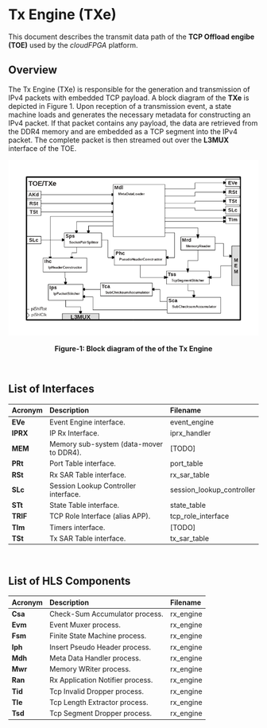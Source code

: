 # Tx Engine (TXe)
This document describes the transmit data path of the **TCP Offload engibe (TOE)** used by the *cloudFPGA* platform.
 
## Overview  
The Tx Engine (TXe) is responsible for the generation and transmission of IPv4 packets with embedded TCP payload.
A block diagram of the **TXe** is depicted in Figure 1.
Upon reception of a transmission event, a state machine loads and generates the necessary metadata for constructing an IPv4 packet. 
If that packet contains any payload, the data are retrieved from the DDR4 memory and are embedded as a TCP segment into the IPv4 packet. 
The complete packet is then streamed out over the **L3MUX** interface of the TOE.


![Block diagram of the TOE/TXe](./images/Fig-TOE-TXe-Structure.bmp#center)
<p align="center"><b>Figure-1: Block diagram of the of the Tx Engine</b></p>
<br>

## List of Interfaces

| Acronym         | Description                                           | Filename
|:----------------|:------------------------------------------------------|:--------------
| **EVe**         | Event Engine interface.                               | event_engine
| **IPRX**        | IP Rx Interface.                                      | iprx_handler
| **MEM**         | Memory sub-system (data-mover to DDR4).               | [TODO]
| **PRt**         | Port Table interface.                                 | port_table
| **RSt**         | Rx SAR Table interface.                               | rx_sar_table
| **SLc**         | Session Lookup Controller interface.                  | session_lookup_controller
| **STt**         | State Table interface.                                | state_table
| **TRIF**        | TCP Role Interface (alias APP).                       | tcp_role_interface
| **TIm**         | Timers interface.                                     | [TODO]
| **TSt**         | Tx SAR Table interface.                               | tx_sar_table

<br>

## List of HLS Components

| Acronym         | Description                                           | Filename
|:----------------|:------------------------------------------------------|:--------------
| **Csa**         | Check-Sum Accumulator process.                        | rx_engine
| **Evm**         | Event Muxer process.                                  | rx_engine
| **Fsm**         | Finite State Machine process.                         | rx_engine
| **Iph**         | Insert Pseudo Header process.                         | rx_engine
| **Mdh**         | Meta Data Handler process.                            | rx_engine
| **Mwr**         | Memory WRiter process.                                | rx_engine
| **Ran**         | Rx Application Notifier process.                      | rx_engine
| **Tid**         | Tcp Invalid Dropper process.                          | rx_engine
| **Tle**         | Tcp Length Extractor process.                         | rx_engine
| **Tsd**         | Tcp Segment Dropper process.                          | rx_engine

<br>
